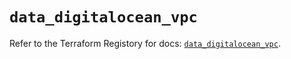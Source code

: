 # `data_digitalocean_vpc`

Refer to the Terraform Registory for docs: [`data_digitalocean_vpc`](https://www.terraform.io/docs/providers/digitalocean/d/vpc).
